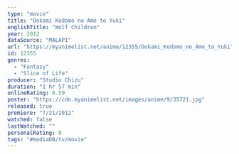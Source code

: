 ```yaml
---
type: "movie"
title: "Ookami Kodomo no Ame to Yuki"
englishTitle: "Wolf Children"
year: 2012
dataSource: "MALAPI"
url: "https://myanimelist.net/anime/12355/Ookami_Kodomo_no_Ame_to_Yuki"
id: 12355
genres: 
  - "Fantasy"
  - "Slice of Life"
producer: "Studio Chizu"
duration: "1 hr 57 min"
onlineRating: 8.59
poster: "https://cdn.myanimelist.net/images/anime/9/35721.jpg"
released: true
premiere: "7/21/2012"
watched: false
lastWatched: ""
personalRating: 0
tags: "#mediaDB/tv/movie"
---
```

